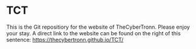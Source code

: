 # TCT
This is the Git repositiory for the website of TheCyberTronn. Please enjoy your stay.
A direct link to the website can be found on the right of this sentence: https://thecybertronn.github.io/TCT/
